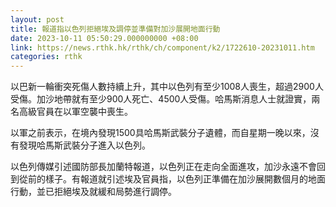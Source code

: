 ```yaml
---
layout: post
title: 報道指以色列拒絕埃及調停並準備對加沙展開地面行動
date: 2023-10-11 05:50:29.000000000 +08:00
link: https://news.rthk.hk/rthk/ch/component/k2/1722610-20231011.htm
categories: rthk
---
```


以巴新一輪衝突死傷人數持續上升，其中以色列有至少1008人喪生，超過2900人受傷。加沙地帶就有至少900人死亡、4500人受傷。哈馬斯消息人士就證實，兩名高級官員在以軍空襲中喪生。

以軍之前表示，在境內發現1500具哈馬斯武裝分子遺體，而自星期一晚以來，沒有發現哈馬斯武裝分子進入以色列。

以色列傳媒引述國防部長加蘭特報道，以色列正在走向全面進攻，加沙永遠不會回到從前的樣子。有報道就引述埃及官員指，以色列正準備在加沙展開數個月的地面行動，並已拒絕埃及就緩和局勢進行調停。

